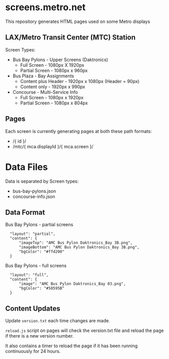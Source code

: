 # screens.metro.net
This repository generates HTML pages used on some Metro displays

## LAX/Metro Transit Center (MTC) Station

Screen Types:

* Bus Bay Pylons - Upper Screens (Daktronics)
  * Full Screen - 1080px X 1920px
  * Partial Screen - 1080px x 960px
* Bus Plaza - Bay Assignments
  * Content plus Header - 1920px x 1080px (Header = 90px)
  * Content only - 1920px x 990px
* Concourse - Multi-Service Info
  * Full Screen - 1080px x 1920px  
  * Partial Screen - 1080px x 804px

## Pages

Each screen is currently generating pages at both these path formats:

* /{ id }/
* /mtc/{ mca.displayId }/{ mca.screen }/

# Data Files

Data is separated by Screen types:

* bus-bay-pylons.json
* concourse-info.json

## Data Format

Bus Bay Pylons - partial screens

```
  "layout": "partial",
  "content": {
      "imageTop": "AMC Bus Pylon Daktronics_Bay 3B.png",
      "imageBottom": "AMC Bus Pylon Daktronics_Bay 3B.png",
      "bgColor": "#ffd200"
  }
```

Bus Bay Pylons - full screens
```
  "layout": "full",
  "content": {
      "image": "AMC Bus Pylon Daktronics_Bay 03.png",
      "bgColor": "#58595B"
  }
```

## Content Updates

Update `version.txt` each time changes are made.

`reload.js` script on pages will check the version.txt file and reload the page if there is a new version number.

It also contains a timer to reload the page if it has been running continuously for 24 hours.